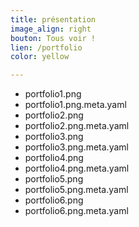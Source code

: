 ```yaml
---
title: présentation
image_align: right
bouton: Tous voir !
lien: /portfolio
color: yellow

---
```



- portfolio1.png
- portfolio1.png.meta.yaml
- portfolio2.png
- portfolio2.png.meta.yaml
- portfolio3.png
- portfolio3.png.meta.yaml
- portfolio4.png
- portfolio4.png.meta.yaml
- portfolio5.png
- portfolio5.png.meta.yaml
- portfolio6.png
- portfolio6.png.meta.yaml
